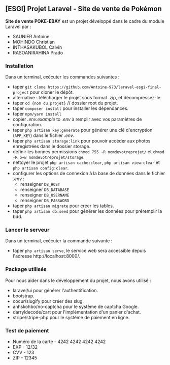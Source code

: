 ## [ESGI] Projet Laravel - Site de vente de Pokémon ##

**Site de vente POKE-EBAY** est un projet développé dans le cadre du module Laravel par :
* SAUNIER Antoine
* MOHINDO Christian
* INTHASAKUBOL Calvin
* RASOANIRAHINA Prado

### Installation ###

Dans un terminal, exécuter les commandes suivantes :
* taper `git clone https://github.com/Antoine-973/laravel-esgi-final-project` pour cloner le dépôt.
* alternative : télécharger le projet sous format .zip, et décompressez-le.
* taper `cd {nom du projet}` // dossier root du projet.
* taper `composer install` pour installer les dépendances.
* taper `npm/yarn install`
* copier *.env.example* to *.env* à remplir avec vos paramètres de configuration.
* taper `php artisan key:generate` pour générer une clé d'encryption (`APP_KEY`) dans le fichier *.env*.
* taper `php artisan storage:link` pour pouvoir accéder aux photos enregistrées dans le dossier storage.
* définir les bonnes permissions `chmod 755 -R nomdevotreprojet/` et `chmod -R o+w nomdevotreprojet/storage`.
* nettoyer le projet `php artisan cache:clear`, `php artisan view:clear` et `php artisan config:clear`.
* configurer les options de connexion à la base de données dans le fichier *.env* :
   * renseigner `DB_HOST`
   * renseigner `DB_DATABASE` 
   * renseigner `DB_USERNAME`
   * renseigner `DB_PASSWORD`
* taper `php artisan migrate` pour créer les tables.
* taper `php artisan db:seed` pour générer les données pour préremplir la bdd.

### Lancer le serveur ###

Dans un terminal, exécuter la commande suivante :
* taper `php artisan serve`, le service web sera accessible depuis l'adresse http://localhost:8000/.

### Package utilisés ###

Pour nous aider dans le développement du projet, nous avons utilisé :
* laravel/ui pour générer l'authentification.
* bootstrap.
* cocur/slugify pour créer des slug.
* anhskohbo/no-captcha pour le système de captcha Google.
* darryldecode/cart pour l'implémentation d'un panier d'achat.
* stripe/stripe-php pour le système de paiement en ligne.

### Test de paiement ###
* Numéro de la carte - 4242 4242 4242 4242
* EXP - 12/32
* CVV - 123
* ZIP - 12345